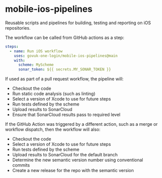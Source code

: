 # mobile-ios-pipelines
Reusable scripts and pipelines for building, testing and reporting on iOS repositories.

The workflow can be called from GitHub actions as a step:

```yaml
steps:
  - name: Run iOS workflow
    uses: govuk-one-login/mobile-ios-pipelines@main
    with:
      scheme: MyScheme
      sonar_token: ${{ secrets.MY_SONAR_TOKEN }}
```

If used as part of a pull request workflow, the pipeline will:
- Checkout the code
- Run static code analysis (such as linting)
- Select a version of Xcode to use for future steps
- Run tests defined by the scheme
- Upload results to SonarCloud
- Ensure that SonarCloud results pass to required level

If the GitHub Action was triggered by a different action, such as a merge or workflow dispatch, then the workflow will also:
- Checkout the code
- Select a version of Xcode to use for future steps
- Run tests defined by the scheme
- Upload results to SonarCloud for the default branch
- Determine the new semantic version number using conventional commits
- Create a new release for the repo with the semantic version
